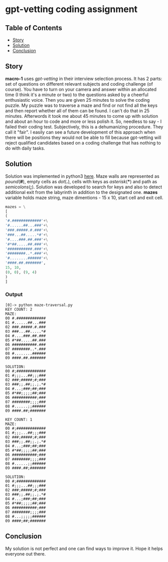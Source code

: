 # gpt-vetting coding assignment
## Table of Contents
- [Story](#story)
- [Solution](#solution)
- [Conclusion](#conclusion)

## Story
__macro-1__ uses _gpt-vetting_ in their interview selection process. It has 2 parts: set of questions on different relevant subjects and coding challenge (of course). You have to turn on your camera and answer within an allocated time (I think it's a minute or two) to the questions asked by a cheerful enthusiastic voice. Then you are given 25 minutes to solve the coding puzzle. My puzzle was to traverse a maze and find or not find all the keys and then report whether all of them can be found. I can't do that in 25 minutes. Afterwords it took me about 45 minutes to come up with solution and about an hour to code and more or less polish it. So, needless to say - I failed their coding test.
Subjectively, this is a dehumanizing procedure. They call it "fair".
I easily can see a future development of this approach when there will be positions they would not be able to fill because gpt-vetting will reject qualified candidates based on a coding challenge that has nothing to do with daily tasks.

## Solution

Solution was implemented in python3 [here](maze-traversal.py). Maze walls are represented as _pound_(__#__), empty cells as _dot_(__.__), cells with keys as _asterisk_(__*__) and path as _semicolons_(__;__).
Solution was developed to search for keys and also to detect additional exit from the labyrinth in addition to the designated one. __mazes__ variable holds maze string, maze dimentions - 15 x 10, start cell and exit cell.

```python
mazes = \
[
(
'#.#############'+\
'#......##...###'+\
'###.#####.#.###'+\
'###...##.....*#'+\
'#....###.##.###'+\
'#*##.....##.###'+\
'###########.###'+\
'########..*.###'+\
'#........######'+\
'####.##.#######',
15, 10,
(0, 0), (9, 4)
)
]
```

### Output

```text
[0]-> python maze-traversal.py
KEY COUNT: 2
MAZE:
00 #.#############
01 #......##...###
02 ###.#####.#.###
03 ###...##.....*#
04 #....###.##.###
05 #*##.....##.###
06 ###########.###
07 ########..*.###
08 #........######
09 ####.##.#######

SOLUTION:
00 #;#############
01 #;;;...##;;;###
02 ###;#####;#;###
03 ###;;.##;;.;.*#
04 #...;###;##;###
05 #*##;;;;;##;###
06 ###########;###
07 ########;;;;###
08 #......;;######
09 ####.##;#######

KEY COUNT: 1
MAZE:
00 #;#############
01 #;;;...##;;;###
02 ###;#####;#;###
03 ###;;.##;;.;.*#
04 #...;###;##;###
05 #*##;;;;;##;###
06 ###########;###
07 ########;;;;###
08 #......;;######
09 ####.##;#######

SOLUTION:
00 #;#############
01 #;;;...##;;;###
02 ###;#####;#;###
03 ###;;.##;;.;.*#
04 #...;###;##;###
05 #*##;;;;;##;###
06 ###########;###
07 ########;;;;###
08 #...;;;;;######
09 ####;##;#######
```

## Conclusion
My solution is not perfect and one can find ways to improve it. Hope it helps everyone out there.